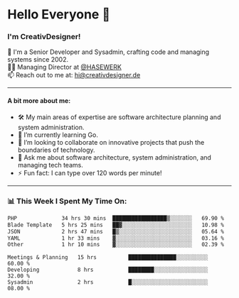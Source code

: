 # Hello Everyone 👋

### I'm CreativDesigner!

🔭 I'm a Senior Developer and Sysadmin, crafting code and managing systems since 2002.  
👨‍💼 Managing Director at [@HASEWERK](https://github.com/HASEWERK)  
📫 Reach out to me at: [hi@creativdesigner.de](mailto:hi@creativdesigner.de)  

---

#### A bit more about me:

- 🛠 My main areas of expertise are software architecture planning and system administration.
- 🌱 I’m currently learning Go.
- 👯 I’m looking to collaborate on innovative projects that push the boundaries of technology.
- 💬 Ask me about software architecture, system administration, and managing tech teams.
- ⚡ Fun fact: I can type over 120 words per minute!  

---

### 📊 **This Week I Spent My Time On:**

<!--START_SECTION:waka-->

```txt
PHP              34 hrs 30 mins  █████████████████▒░░░░░░░   69.90 %
Blade Template   5 hrs 25 mins   ██▓░░░░░░░░░░░░░░░░░░░░░░   10.98 %
JSON             2 hrs 47 mins   █▒░░░░░░░░░░░░░░░░░░░░░░░   05.64 %
YAML             1 hr 33 mins    ▓░░░░░░░░░░░░░░░░░░░░░░░░   03.16 %
Other            1 hr 10 mins    ▓░░░░░░░░░░░░░░░░░░░░░░░░   02.39 %
```

<!--END_SECTION:waka-->

```text
Meetings & Planning   15 hrs          ███████████████░░░░░░░░░░   60.00 % 
Developing            8 hrs           ████████░░░░░░░░░░░░░░░░░   32.00 % 
Sysadmin              2 hrs           █░░░░░░░░░░░░░░░░░░░░░░░░   08.00 %

